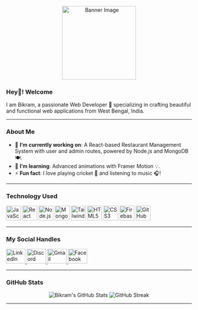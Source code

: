 <div align="center">
  <img height="200" src="https://i.ibb.co/Ws09rHp/A-min-1.png" alt="Banner Image" />
</div>

### Hey🙋! Welcome

<p align="left">
I am Bikram, a passionate Web Developer 🚀 specializing in crafting beautiful and functional web applications from West Bengal, India.
</p>

---

### About Me

- 🔭 **I’m currently working on**: A React-based Restaurant Management System with user and admin routes, powered by Node.js and MongoDB 🍽️.  
- 🌱 **I’m learning**: Advanced animations with Framer Motion 💡.  
- ⚡ **Fun fact**: I love playing cricket 🏏 and listening to music 🎧!

---

### Technology Used

<div align="left">
  <img src="https://cdn.jsdelivr.net/gh/devicons/devicon/icons/javascript/javascript-original.svg" height="40" alt="JavaScript" />
  <img src="https://cdn.jsdelivr.net/gh/devicons/devicon/icons/react/react-original.svg" height="40" alt="React" />
  <img src="https://cdn.jsdelivr.net/gh/devicons/devicon/icons/nodejs/nodejs-original.svg" height="40" alt="Node.js" />
  <img src="https://cdn.jsdelivr.net/gh/devicons/devicon/icons/mongodb/mongodb-original.svg" height="40" alt="MongoDB" />
  <img src="https://cdn.jsdelivr.net/gh/devicons/devicon/icons/tailwindcss/tailwindcss-original-wordmark.svg" height="40" alt="Tailwind CSS" />
  <img src="https://cdn.jsdelivr.net/gh/devicons/devicon/icons/html5/html5-original.svg" height="40" alt="HTML5" />
  <img src="https://cdn.jsdelivr.net/gh/devicons/devicon/icons/css3/css3-original.svg" height="40" alt="CSS3" />
  <img src="https://cdn.jsdelivr.net/gh/devicons/devicon/icons/firebase/firebase-plain.svg" height="40" alt="Firebase" />
  <img src="https://cdn.jsdelivr.net/gh/devicons/devicon/icons/github/github-original.svg" height="40" alt="GitHub" />
</div>

---

### My Social Handles

<div align="left">
  <a href="https://www.linkedin.com/in/your-profile" target="_blank">
    <img src="https://raw.githubusercontent.com/maurodesouza/profile-readme-generator/master/src/assets/icons/social/linkedin/default.svg" width="52" height="40" alt="LinkedIn" />
  </a>
  <a href="https://discord.com/users/your-id" target="_blank">
    <img src="https://raw.githubusercontent.com/maurodesouza/profile-readme-generator/master/src/assets/icons/social/discord/default.svg" width="52" height="40" alt="Discord" />
  </a>
  <a href="mailto:your-email@gmail.com" target="_blank">
    <img src="https://raw.githubusercontent.com/maurodesouza/profile-readme-generator/master/src/assets/icons/social/gmail/default.svg" width="52" height="40" alt="Gmail" />
  </a>
  <a href="https://www.facebook.com/your-profile" target="_blank">
    <img src="https://raw.githubusercontent.com/maurodesouza/profile-readme-generator/master/src/assets/icons/social/facebook/default.svg" width="52" height="40" alt="Facebook" />
  </a>
</div>

---

### GitHub Stats

<div align="center">
  <img src="https://github-readme-stats.vercel.app/api?username=Bikram1Biswas2&show_icons=true&theme=radical" alt="Bikram's GitHub Stats" />
  <img src="https://github-readme-streak-stats.herokuapp.com/?user=Bikram1Biswas2&theme=radical" alt="GitHub Streak" />
</div>

---

